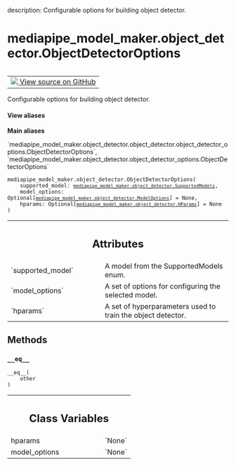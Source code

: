 description: Configurable options for building object detector.

<div itemscope itemtype="http://developers.google.com/ReferenceObject">
<meta itemprop="name" content="mediapipe_model_maker.object_detector.ObjectDetectorOptions" />
<meta itemprop="path" content="Stable" />
<meta itemprop="property" content="__eq__"/>
<meta itemprop="property" content="__init__"/>
<meta itemprop="property" content="hparams"/>
<meta itemprop="property" content="model_options"/>
</div>

# mediapipe_model_maker.object_detector.ObjectDetectorOptions

<!-- Insert buttons and diff -->

<table class="tfo-notebook-buttons tfo-api nocontent" align="left">
<td>
  <a target="_blank" href="https://github.com/google/mediapipe/tree/master/mediapipe/model_maker/python/vision/object_detector/object_detector_options.py#L24-L36">
    <img src="https://www.tensorflow.org/images/GitHub-Mark-32px.png" />
    View source on GitHub
  </a>
</td>
</table>



Configurable options for building object detector.

<section class="expandable">
  <h4 class="showalways">View aliases</h4>
  <p>
<b>Main aliases</b>
<p>`mediapipe_model_maker.object_detector.object_detector.object_detector_options.ObjectDetectorOptions`, `mediapipe_model_maker.object_detector.object_detector_options.ObjectDetectorOptions`</p>
</p>
</section>

<pre class="devsite-click-to-copy prettyprint lang-py tfo-signature-link">
<code>mediapipe_model_maker.object_detector.ObjectDetectorOptions(
    supported_model: <a href="../../mediapipe_model_maker/object_detector/SupportedModels.md"><code>mediapipe_model_maker.object_detector.SupportedModels</code></a>,
    model_options: Optional[<a href="../../mediapipe_model_maker/object_detector/ModelOptions.md"><code>mediapipe_model_maker.object_detector.ModelOptions</code></a>] = None,
    hparams: Optional[<a href="../../mediapipe_model_maker/object_detector/HParams.md"><code>mediapipe_model_maker.object_detector.HParams</code></a>] = None
)
</code></pre>



<!-- Placeholder for "Used in" -->




<!-- Tabular view -->
 <table class="responsive fixed orange">
<colgroup><col width="214px"><col></colgroup>
<tr><th colspan="2"><h2 class="add-link">Attributes</h2></th></tr>

<tr>
<td>
`supported_model`<a id="supported_model"></a>
</td>
<td>
A model from the SupportedModels enum.
</td>
</tr><tr>
<td>
`model_options`<a id="model_options"></a>
</td>
<td>
A set of options for configuring the selected model.
</td>
</tr><tr>
<td>
`hparams`<a id="hparams"></a>
</td>
<td>
A set of hyperparameters used to train the object detector.
</td>
</tr>
</table>



## Methods

<h3 id="__eq__"><code>__eq__</code></h3>

<pre class="devsite-click-to-copy prettyprint lang-py tfo-signature-link">
<code>__eq__(
    other
)
</code></pre>








<!-- Tabular view -->
 <table class="responsive fixed orange">
<colgroup><col width="214px"><col></colgroup>
<tr><th colspan="2"><h2 class="add-link">Class Variables</h2></th></tr>

<tr>
<td>
hparams<a id="hparams"></a>
</td>
<td>
`None`
</td>
</tr><tr>
<td>
model_options<a id="model_options"></a>
</td>
<td>
`None`
</td>
</tr>
</table>

